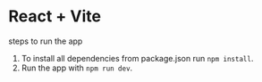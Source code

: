 # React + Vite

steps to run the app
1. To install all dependencies from package.json run `npm install`.
2. Run the app with `npm run dev`.